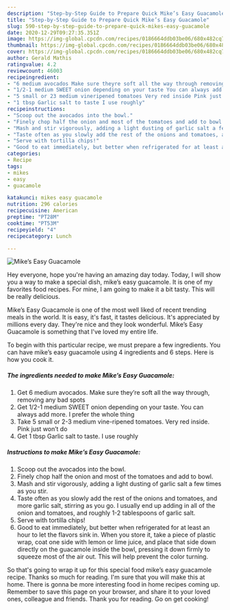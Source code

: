```yaml
---
description: "Step-by-Step Guide to Prepare Quick Mike’s Easy Guacamole"
title: "Step-by-Step Guide to Prepare Quick Mike’s Easy Guacamole"
slug: 590-step-by-step-guide-to-prepare-quick-mikes-easy-guacamole
date: 2020-12-29T09:27:35.351Z
image: https://img-global.cpcdn.com/recipes/0186664ddb03be06/680x482cq70/mikes-easy-guacamole-recipe-main-photo.jpg
thumbnail: https://img-global.cpcdn.com/recipes/0186664ddb03be06/680x482cq70/mikes-easy-guacamole-recipe-main-photo.jpg
cover: https://img-global.cpcdn.com/recipes/0186664ddb03be06/680x482cq70/mikes-easy-guacamole-recipe-main-photo.jpg
author: Gerald Mathis
ratingvalue: 4.2
reviewcount: 46003
recipeingredient:
- "6 medium avocados Make sure theyre soft all the way through removing any bad spots"
- "1/2-1 medium SWEET onion depending on your taste You can always add more I prefer the whole thing"
- "5 small or 23 medium vineripened tomatoes Very red inside Pink just wont do"
- "1 tbsp Garlic salt to taste I use roughly"
recipeinstructions:
- "Scoop out the avocados into the bowl."
- "Finely chop half the onion and most of the tomatoes and add to bowl."
- "Mash and stir vigorously, adding a light dusting of garlic salt a few times as you stir."
- "Taste often as you slowly add the rest of the onions and tomatoes, and more garlic salt, stirring as you go. I usually end up adding in all of the onion and tomatoes, and roughly 1-2 tablespoons of garlic salt."
- "Serve with tortilla chips!"
- "Good to eat immediately, but better when refrigerated for at least an hour to let the flavors sink in. When you store it, take a piece of plastic wrap, coat one side with lemon or lime juice, and place that side down directly on the guacamole inside the bowl, pressing it down firmly to squeeze most of the air out. This will help prevent the color turning."
categories:
- Recipe
tags:
- mikes
- easy
- guacamole

katakunci: mikes easy guacamole 
nutrition: 296 calories
recipecuisine: American
preptime: "PT28M"
cooktime: "PT53M"
recipeyield: "4"
recipecategory: Lunch

---
```



![Mike’s Easy Guacamole](https://img-global.cpcdn.com/recipes/0186664ddb03be06/680x482cq70/mikes-easy-guacamole-recipe-main-photo.jpg)

Hey everyone, hope you're having an amazing day today. Today, I will show you a way to make a special dish, mike’s easy guacamole. It is one of my favorites food recipes. For mine, I am going to make it a bit tasty. This will be really delicious.

Mike’s Easy Guacamole is one of the most well liked of recent trending meals in the world. It is easy, it's fast, it tastes delicious. It's appreciated by millions every day. They're nice and they look wonderful. Mike’s Easy Guacamole is something that I've loved my entire life.




To begin with this particular recipe, we must prepare a few ingredients. You can have mike’s easy guacamole using 4 ingredients and 6 steps. Here is how you cook it.

<!--inarticleads1-->

##### The ingredients needed to make Mike’s Easy Guacamole:

1. Get 6 medium avocados. Make sure they’re soft all the way through, removing any bad spots
1. Get 1/2-1 medium SWEET onion depending on your taste. You can always add more. I prefer the whole thing
1. Take 5 small or 2-3 medium vine-ripened tomatoes. Very red inside. Pink just won’t do
1. Get 1 tbsp Garlic salt to taste. I use roughly




<!--inarticleads2-->

##### Instructions to make Mike’s Easy Guacamole:

1. Scoop out the avocados into the bowl.
1. Finely chop half the onion and most of the tomatoes and add to bowl.
1. Mash and stir vigorously, adding a light dusting of garlic salt a few times as you stir.
1. Taste often as you slowly add the rest of the onions and tomatoes, and more garlic salt, stirring as you go. I usually end up adding in all of the onion and tomatoes, and roughly 1-2 tablespoons of garlic salt.
1. Serve with tortilla chips!
1. Good to eat immediately, but better when refrigerated for at least an hour to let the flavors sink in. When you store it, take a piece of plastic wrap, coat one side with lemon or lime juice, and place that side down directly on the guacamole inside the bowl, pressing it down firmly to squeeze most of the air out. This will help prevent the color turning.




So that's going to wrap it up for this special food mike’s easy guacamole recipe. Thanks so much for reading. I'm sure that you will make this at home. There is gonna be more interesting food in home recipes coming up. Remember to save this page on your browser, and share it to your loved ones, colleague and friends. Thank you for reading. Go on get cooking!
